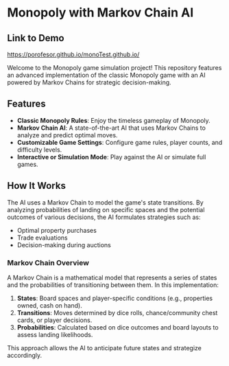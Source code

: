 # Monopoly with Markov Chain AI

## Link to Demo
https://porofesor.github.io/monoTest.github.io/

Welcome to the Monopoly game simulation project! This repository features an advanced implementation of the classic Monopoly game with an AI powered by Markov Chains for strategic decision-making.

## Features

- **Classic Monopoly Rules**: Enjoy the timeless gameplay of Monopoly.
- **Markov Chain AI**: A state-of-the-art AI that uses Markov Chains to analyze and predict optimal moves.
- **Customizable Game Settings**: Configure game rules, player counts, and difficulty levels.
- **Interactive or Simulation Mode**: Play against the AI or simulate full games.

## How It Works

The AI uses a Markov Chain to model the game's state transitions. By analyzing probabilities of landing on specific spaces and the potential outcomes of various decisions, the AI formulates strategies such as:

- Optimal property purchases
- Trade evaluations
- Decision-making during auctions

### Markov Chain Overview

A Markov Chain is a mathematical model that represents a series of states and the probabilities of transitioning between them. In this implementation:

1. **States**: Board spaces and player-specific conditions (e.g., properties owned, cash on hand).
2. **Transitions**: Moves determined by dice rolls, chance/community chest cards, or player decisions.
3. **Probabilities**: Calculated based on dice outcomes and board layouts to assess landing likelihoods.

This approach allows the AI to anticipate future states and strategize accordingly.

